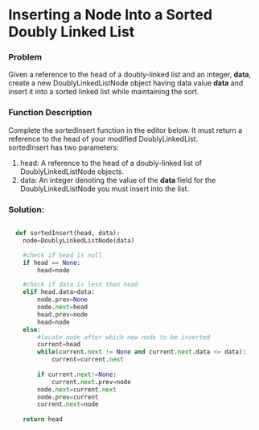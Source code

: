 # Inserting a Node Into a Sorted Doubly Linked List

### Problem

Given a reference to the head of a doubly-linked list and an integer, **data**, create a new DoublyLinkedListNode object having data value **data** and insert it into a sorted linked list while maintaining the sort.<br>

### Function Description

Complete the sortedInsert function in the editor below. It must return a reference to the head of your modified DoublyLinkedList.
<br>
sortedInsert has two parameters:
<br>
1. head: A reference to the head of a doubly-linked list of DoublyLinkedListNode objects.
2. data: An integer denoting the value of the **data** field for the DoublyLinkedListNode you must insert into the list.

### Solution:

```python

  def sortedInsert(head, data):
    node=DoublyLinkedListNode(data) 

    #check if head is null
    if head == None:
        head=node

    #check if data is less than head
    elif head.data>data:
        node.prev=None
        node.next=head
        head.prev=node
        head=node
    else:
        #locate node after which new node to be inserted
        current=head
        while(current.next != None and current.next.data <= data):
            current=current.next
        
        if current.next!=None:
            current.next.prev=node
        node.next=current.next
        node.prev=current
        current.next=node
        
    return head
```
